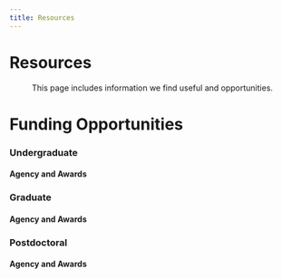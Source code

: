 ```yaml
---
title: Resources
---
```


# <i class="fas fa-book"></i>Resources

<p style="text-align: center;">
This page includes information we find useful and opportunities.  
</p>

<!-- section break -->

<!-- ## Information we find useful!

{% capture html %}
{% include resource-list.html type="more" size="small" %}
{% endcapture %}

{% include centerer.html html=html %} -->

<!-- section break -->

<!-- ## Watch our lab videos! -->

<!-- {% capture html %}
{% include resource-list.html type="other" size="medium" %}
{% endcapture %}

{% include centerer.html html=html %} -->

<!-- # <i class="fas fa-laptop-code"></i>Bioinformatics for Ukraine -->
<!-- 
{%
  include figure.html
  flat="true"
  image="images/bioinformatics_for_ukraine/bioin_general_logo_blue_grey_yellow_1.png"
  link="http://bioinformaticsforukraine.com/"
%}

Kick off the season by showing your support for [Bioinformatics for Ukraine](http://bioinformaticsforukraine.com/), a noble initiative aimed at support for Ukrainian scientists and students whose lives have been deeply affected by the ongoing conflict. Your contribution can make a significant difference in advancing biological discovery and promoting human health, particularly in regions like Ukraine that are facing the challenges of an ongoing conflict. The dreams and hard work of these aspiring individuals have been interrupted by the harsh realities of war, but together, we can help reignite their passion for bioinformatics and biology. 

Donating is quick and easy – simply click on the [Donate Now](https://www.betterunite.com/bioinformaticsforukraine-empowerdreamsscholarshipfundforukrainianscholars) button, and your generosity will provide essential support to both aspiring and current fellows of the Bioinformatics for Ukraine initiative. By doing so, you're not only investing in their future but also contributing to the greater global effort to bridge the gap in resources and opportunities for researchers in regions with limited access to funding. Join us in making a positive impact and fostering a brighter future for the next generation of Ukrainian scientists and researchers. 

Your donation is a powerful tool for change in the field of bioinformatics and biology, and it will help Ukraine and similar countries overcome the obstacles they face. Together, we can create a ripple effect of progress and innovation in these vital areas. Visit [http://bioinformaticsforukraine.com/](http://bioinformaticsforukraine.com/) and take the first step in supporting this meaningful cause today.

{%
  include figure.html
  flat="true"
  image="images/bioinformatics_for_ukraine/donate_now.png"
  width="200" height="100"
  link="https://www.betterunite.com/bioinformaticsforukraine-empowerdreamsscholarshipfundforukrainianscholars"
%} -->

# <i class="fas fa-feather-alt"></i>Funding Opportunities

<!-- We are prepared to help our members apply for internal and external awards for research, travel, and education support! For other curated lists, please see: [https://thethrashlab.com/opportunities/](https://thethrashlab.com/opportunities/) -->

### Undergraduate
#### Agency and Awards
<!-- 
1. University of Southern California Provost - [Undergrad Research Fellowships](https://undergrad.usc.edu/experience/research/undergrad_research/)
2. University of Southern California Dornsife - [Student Opportunities for Academic Research (SOAR)](https://dornsife.usc.edu/soar)
3. University of Southern California Dornsife - [Summer Undergraduate Research Fund (SURF)](https://dornsife.usc.edu/surf-shure/)
4. The Barry Goldwater Scholarship and Excellence in Education Foundation - [Goldwater Scholarship](https://goldwater.scholarsapply.org/eligibility/)
5. Computing Research Association - [Outstanding Undergraduate Researcher Awards](https://cra.org/crae/awards/cra-outstanding-undergraduate-researchers/) -->

### Graduate
#### Agency and Awards

<!-- 1. National Science Foundation - [Graduate Research Fellowship Program (GRFP)](https://www.nsfgrfp.org/)
2. Ford Foundation - [Predoctoral Fellowship](https://sites.nationalacademies.org/PGA/FordFellowships/PGA_171962)
3. Ford Foundation - [Dissertation Fellowship](https://sites.nationalacademies.org/PGA/FordFellowships/PGA_171939) -->

### Postdoctoral
#### Agency and Awards
<!-- 
1. Ford Foundation - [Postdoctoral Fellowship](https://sites.nationalacademies.org/PGA/FordFellowships/PGA_171940)

---

{% include figure.html image="team/group-photo-3.jpg" full="true" %} -->
